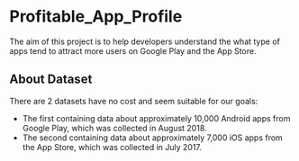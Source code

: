 # Profitable_App_Profile

The aim of this project is to help developers understand the what type of apps tend to attract more users on Google Play and the App Store.

## About Dataset

There are 2 datasets have no cost and seem suitable for our goals:
- The first containing data about approximately 10,000 Android apps from Google Play, which was collected in August 2018.
- The second containing data about approximately 7,000 iOS apps from the App Store, which was collected in July 2017.